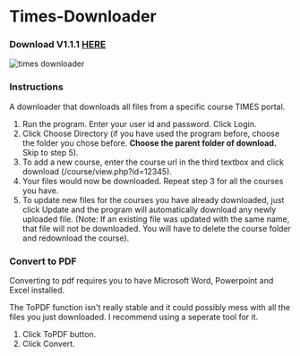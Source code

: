 
# Times-Downloader

### Download V1.1.1  [HERE](https://github.com/Sugavanas/Times-Downloader/releases/download/1.1.1/Times.Downloader.1.1.1.zip)

![times downloader](https://i.gyazo.com/eb1de71e2acbb37920757ca58dd71e05.png)

### Instructions
A downloader that downloads all files from a specific course TIMES portal. 

1. Run the program. Enter your user id and password. Click Login. 
2. Click Choose Directory (if you have used the program before, choose the folder you chose before. **Choose the parent folder of download.** Skip to step 5).
3. To add a new course, enter the course url in the third textbox and click download (/course/view.php?id=12345).
4. Your files would now be downloaded. Repeat step 3 for all the courses you have.
5. To update new files for the courses you have already downloaded, just click Update and the program will automatically download any newly uploaded file. (Note: If an existing file was updated with the same name, that file will not be downloaded. You will have to delete the course folder and redownload the course).

### Convert to PDF
Converting to pdf requires you to have Microsoft Word, Powerpoint and Excel installed.

The ToPDF function isn't really stable and it could possibly mess with all the files you just downloaded. I recommend using a seperate tool for it.

1. Click ToPDF button.
2. Click Convert.

